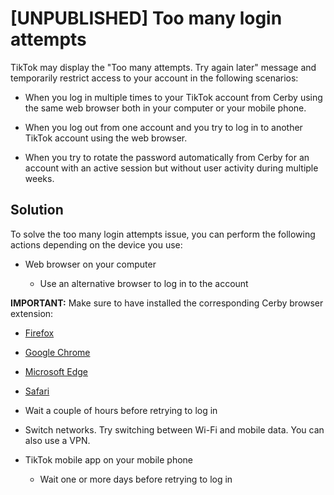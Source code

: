 # [UNPUBLISHED] Too many login attempts

TikTok may display the "Too many attempts. Try again later" message and
temporarily restrict access to your account in the following scenarios:

  * When you log in multiple times to your TikTok account from Cerby using the same web browser both in your computer or your mobile phone.

  * When you log out from one account and you try to log in to another TikTok account using the web browser.

  * When you try to rotate the password automatically from Cerby for an account with an active session but without user activity during multiple weeks.

## Solution

To solve the too many login attempts issue, you can perform the following
actions depending on the device you use:

  * Web browser on your computer

    * Use an alternative browser to log in to the account

**IMPORTANT:** Make sure to have installed the corresponding Cerby browser
extension:

  * [Firefox](https://addons.mozilla.org/en-US/firefox/addon/cerby-s-browser-extension/)

  * [Google Chrome](https://chrome.google.com/webstore/detail/cerbys-browser-extension/clccplmaaeihbagbefjinmclielobnkb)

  * [Microsoft Edge](https://microsoftedge.microsoft.com/addons/detail/cerbys-browser-extension/bbaiiaogfdgpbapebajffliefkfipoif)

  * [Safari](https://apps.apple.com/mx/app/cerby-web-extension/id1581820030?l=en&mt=12)

  * Wait a couple of hours before retrying to log in

  * Switch networks. Try switching between Wi-Fi and mobile data. You can also use a VPN.

  * TikTok mobile app on your mobile phone

    * Wait one or more days before retrying to log in

